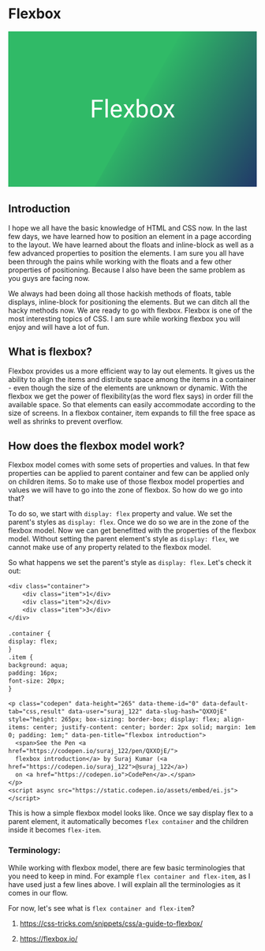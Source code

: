 # Flexbox

![alt text](https://raw.githubusercontent.com/AltCampus/flexbox/master/media/banner.png)

## Introduction

I hope we all have the basic knowledge of HTML and CSS now. In the last few days, we have learned how to position an element in a page according to the layout. We have learned about the floats and inline-block as well as a few advanced properties to position the elements. I am sure you all have been through the pains while working with the floats and a few other properties of positioning. Because I also have been the same problem as you guys are facing now.

We always had been doing all those hackish methods of floats, table displays, inline-block for positioning the elements. But we can ditch all the hacky methods now. We are ready to go with flexbox. Flexbox is one of the most interesting topics of CSS. I am sure while working flexbox you will enjoy and will have a lot of fun.

## What is flexbox?

Flexbox provides us a more efficient way to lay out elements. It gives us the ability to align the items and distribute space among the items in a container - even though the size of the elements are unknown or dynamic. With the flexbox we get the power of flexibility(as the word flex says) in order fill the available space. So that elements can easily accommodate according to the size of screens. In a flexbox container, item expands to fill the free space as well as shrinks to prevent overflow.

## How does the flexbox model work?

Flexbox model comes with some sets of properties and values. In that few properties can be applied to parent container and few can be applied only on children items. So to make use of those flexbox model properties and values we will have to go into the zone of flexbox. So how do we go into that?

To do so, we start with `display: flex` property and value. We set the parent's styles as `display: flex`. Once we do so we are in the zone of the flexbox model. Now we can get benefitted with the properties of the flexbox model. Without setting the parent element's style as `display: flex`, we cannot make use of any property related to the flexbox model.

So what happens we set the parent's style as `display: flex`. Let's check it out:

```
<div class="container">
	<div class="item">1</div>
	<div class="item">2</div>
	<div class="item">3</div>
</div>

.container {
display: flex;
}
.item {
background: aqua;
padding: 16px;
font-size: 20px;
}
```

```
<p class="codepen" data-height="265" data-theme-id="0" data-default-tab="css,result" data-user="suraj_122" data-slug-hash="QXXOjE" style="height: 265px; box-sizing: border-box; display: flex; align-items: center; justify-content: center; border: 2px solid; margin: 1em 0; padding: 1em;" data-pen-title="flexbox introduction">
  <span>See the Pen <a href="https://codepen.io/suraj_122/pen/QXXOjE/">
  flexbox introduction</a> by Suraj Kumar (<a href="https://codepen.io/suraj_122">@suraj_122</a>)
  on <a href="https://codepen.io">CodePen</a>.</span>
</p>
<script async src="https://static.codepen.io/assets/embed/ei.js"></script>
```

This is how a simple flexbox model looks like. Once we say display flex to a parent element, it automatically becomes `flex container` and the children inside it becomes `flex-item`.

### Terminology:

While working with flexbox model, there are few basic terminologies that you need to keep in mind. For example `flex container and flex-item`, as I have used just a few lines above. I will explain all the terminologies as it comes in our flow.

For now, let's see what is `flex container and flex-item`?

1. https://css-tricks.com/snippets/css/a-guide-to-flexbox/

2. https://flexbox.io/
